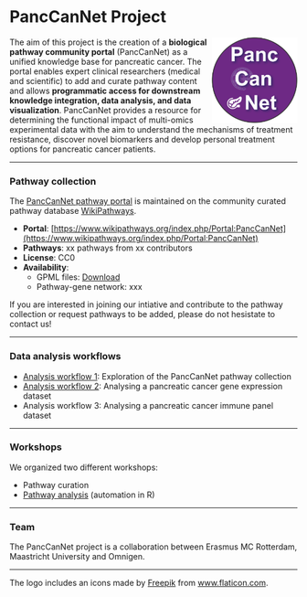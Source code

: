 # PancCanNet Project
<img src="logo.png" alt="logo" width="150" align="right"/>

The aim of this project is the creation of a **biological pathway community portal** (PancCanNet) as a unified knowledge base for pancreatic cancer. The portal enables expert clinical researchers (medical and scientific) to add and curate pathway content and allows **programmatic access for downstream knowledge integration, data analysis, and data visualization**. PancCanNet provides a resource for determining the functional impact of multi-omics experimental data with the aim to understand the mechanisms of treatment resistance, discover novel biomarkers and develop personal treatment options for pancreatic cancer patients.

---

### Pathway collection

The [PancCanNet pathway portal](https://www.wikipathways.org/index.php/Portal:PancCanNet) is maintained on the community curated pathway database [WikiPathways](https://www.wikipathways.org/). 

* **Portal**: [https://www.wikipathways.org/index.php/Portal:PancCanNet](https://www.wikipathways.org/index.php/Portal:PancCanNet)
* **Pathways**: xx pathways from xx contributors
* **License**: CC0
* **Availability**:
  * GPML files: [Download](http://www.wikipathways.org//wpi/batchDownload.php?species=Homo%20sapiens&fileType=gpml&tag=Curation:PancCanNet)
  * Pathway-gene network: xxx

If you are interested in joining our intiative and contribute to the pathway collection or request pathways to be added, please do not hesistate to contact us!

---

### Data analysis workflows

* [Analysis workflow 1](workflows/workflow1.md): Exploration of the PancCanNet pathway collection
* [Analysis workflow 2](workflows/workflow2.md): Analysing a pancreatic cancer gene expression dataset
* Analysis workflow 3: Analysing a pancreatic cancer immune panel dataset

---

### Workshops

We organized two different workshops:
* Pathway curation
* [Pathway analysis](https://panccannet.github.io/workshop/) (automation in R)

---

### Team

The PancCanNet project is a collaboration between Erasmus MC Rotterdam, Maastricht University and Omnigen.

---

The logo includes an icons made by <a href="https://www.freepik.com" title="Freepik">Freepik</a> from <a href="https://www.flaticon.com/" title="Flaticon">www.flaticon.com</a>.
